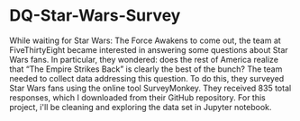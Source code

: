 # DQ-Star-Wars-Survey
While waiting for Star Wars: The Force Awakens to come out, the team at FiveThirtyEight became interested in answering some questions about Star Wars fans. In particular, they wondered: does the rest of America realize that “The Empire Strikes Back” is clearly the best of the bunch?  The team needed to collect data addressing this question. To do this, they surveyed Star Wars fans using the online tool SurveyMonkey. They received 835 total responses, which I downloaded from their GitHub repository.  For this project, i'll be cleaning and exploring the data set in Jupyter notebook.
